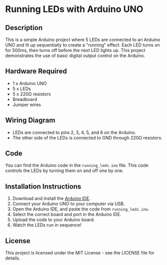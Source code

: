 # Running LEDs with Arduino UNO

## Description

This is a simple Arduino project where 5 LEDs are connected to an Arduino UNO and lit up sequentially to create a "running" effect. Each LED turns on for 500ms, then turns off before the next LED lights up. This project demonstrates the use of basic digital output control on the Arduino.

## Hardware Required

- 1 x Arduino UNO
- 5 x LEDs
- 5 x 220Ω resistors
- Breadboard
- Jumper wires

## Wiring Diagram

- LEDs are connected to pins 2, 3, 4, 5, and 6 on the Arduino.  
- The other side of the LEDs is connected to GND through 220Ω resistors.

## Code

You can find the Arduino code in the `running_leds.ino` file. This code controls the LEDs by turning them on and off one by one.

## Installation Instructions

1. Download and install the [Arduino IDE](https://www.arduino.cc/en/software).
2. Connect your Arduino UNO to your computer via USB.
3. Open the Arduino IDE, and paste the code from `running_leds.ino`.
4. Select the correct board and port in the Arduino IDE.
5. Upload the code to your Arduino board.
6. Watch the LEDs run in sequence!

## License

This project is licensed under the MIT License - see the LICENSE file for details.
